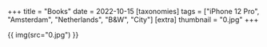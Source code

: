 +++
title = "Books"
date = 2022-10-15
[taxonomies]
tags = ["iPhone 12 Pro", "Amsterdam", "Netherlands", "B&W", "City"]
[extra]
thumbnail = "0.jpg"
+++

{{ img(src="0.jpg") }}

